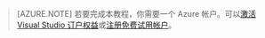 
> [AZURE.NOTE]
若要完成本教程，你需要一个 Azure 帐户。可以<a href="/pricing/member-offers/msdn-benefits-details/" target="_blank">激活 Visual Studio 订户权益</a>或<a href="/pricing/free-trial/" target="_blank">注册免费试用帐户</a>。

<!---HONumber=AcomDC_0921_2016-->